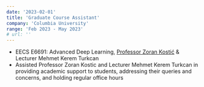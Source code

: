 ```yaml
---
date: '2023-02-01'
title: 'Graduate Course Assistant'
company: 'Columbia University'
range: 'Feb 2023 - May 2023'
# url: ''
---
```


- EECS E6691: Advanced Deep Learning, [Professor Zoran Kostić](https://www.aidl.ee.columbia.edu/) & Lecturer Mehmet Kerem Turkcan
- Assisted Professor Zoran Kostic and Lecturer Mehmet Kerem Turkcan in providing academic support to students, addressing their queries and concerns, and holding regular office hours


